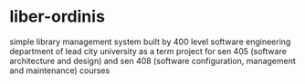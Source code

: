 # liber-ordinis
simple library management system
built by 400 level software engineering department of lead city university as a term project for sen 405 (software architecture and design) and sen 408 (software configuration, management and maintenance) courses
